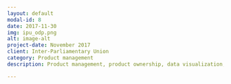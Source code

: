```yaml
---
layout: default
modal-id: 8
date: 2017-11-30
img: ipu_odp.png
alt: image-alt
project-date: November 2017
client: Inter-Parliamentary Union
category: Product management
description: Product management, product ownership, data visualization, UX.  <br /> <a href="http://ipu-design.ffwdev.com/">IPU Open Data prototype (platform currently under development)</a> / Drupal 7, data visualization, multilingual, responsive, REST APIs

---
```

